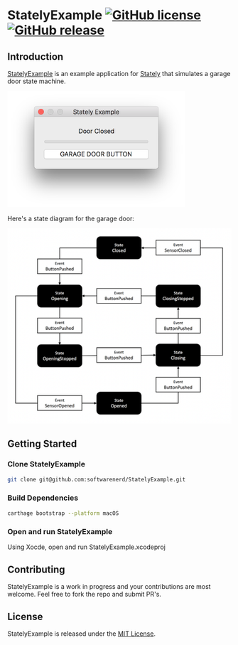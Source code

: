 # StatelyExample [![GitHub license](https://img.shields.io/badge/license-MIT-lightgrey.svg)](https://raw.githubusercontent.com/softwarenerd/StatelyExample/master/LICENSE.md) [![GitHub release](https://img.shields.io/github/release/softwarenerd/StatelyExample.svg)](https://github.com/softwarenerd/StatelyExample/releases)

## Introduction 

[StatelyExample](https://github.com/softwarenerd/StatelyExample) is an example application for [Stately](https://github.com/softwarenerd/Stately) that simulates a garage door state machine.

<img src="Documentation/ScreenShot.png" alt="Screen Shot" width="400"/>

Here's a state diagram for the garage door:

<img src="Documentation/StateDiagram.png" alt="Screen Shot" width="800"/>

## Getting Started

### Clone StatelyExample

```sh
git clone git@github.com:softwarenerd/StatelyExample.git
```

### Build Dependencies

```sh
carthage bootstrap --platform macOS
```

### Open and run StatelyExample

Using Xocde, open and run StatelyExample.xcodeproj

## Contributing

StatelyExample is a work in progress and your contributions are most welcome. Feel free to fork the repo and submit PR's.

## License

StatelyExample is released under the [MIT License](LICENSE.md).
